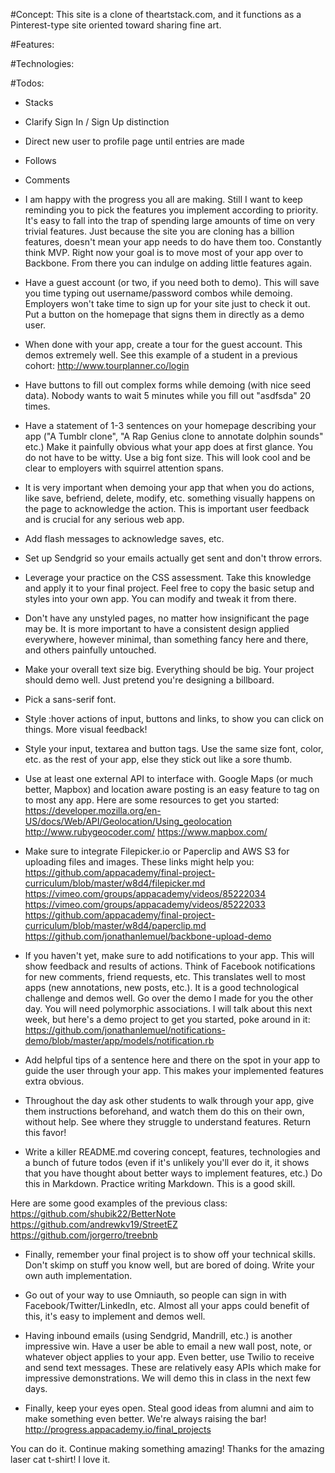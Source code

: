 #Concept:
This site is a clone of theartstack.com, and it functions as a Pinterest-type site oriented toward sharing fine art.


#Features:




#Technologies:




#Todos:

- Stacks
- Clarify Sign In / Sign Up distinction
- Direct new user to profile page until entries are made
- Follows
- Comments

- I am happy with the progress you all are making. Still I want to
keep reminding you to pick the features you implement according to
priority. It's easy to fall into the trap of spending large amounts of
time on very trivial features. Just because the site you are cloning
has a billion features, doesn't mean your app needs to do have them
too. Constantly think MVP. Right now your goal is to move most of your
app over to Backbone. From there you can indulge on adding little
features again.

- Have a guest account (or two, if you need both to demo). This will
save you time typing out username/password combos while demoing.
Employers won't take time to sign up for your site just to check it
out. Put a button on the homepage that signs them in directly as a demo user.

- When done with your app, create a tour for the guest account. This
demos extremely well. See this example of a student in a previous
cohort:
http://www.tourplanner.co/login

- Have buttons to fill out complex forms while demoing (with nice seed
data). Nobody wants to wait 5 minutes while you fill out "asdfsda" 20
times.

- Have a statement of 1-3 sentences on your homepage describing
your app ("A Tumblr clone", "A Rap Genius clone to annotate dolphin
sounds" etc.) Make it painfully obvious what your app does at first
glance. You do not have to be witty. Use a big font size. This will
look cool and be clear to employers with squirrel attention spans.

- It is very important when demoing your app that when you do actions,
like save, befriend, delete, modify, etc. something visually happens
on the page to acknowledge the action. This is important user feedback
and is crucial for any serious web app.

- Add flash messages to acknowledge saves, etc.

- Set up Sendgrid so your emails actually get sent and don't throw errors.

- Leverage your practice on the CSS assessment. Take this knowledge
and apply it to your final project. Feel free to copy the basic setup
and styles into your own app. You can modify and tweak it from there.

- Don't have any unstyled pages, no matter how insignificant the
page may be. It is more important to have a consistent design applied
everywhere, however minimal, than something fancy here and there, and
others painfully untouched.

- Make your overall text size big. Everything should be big. Your
project should demo well. Just pretend you're designing a billboard.

- Pick a sans-serif font.

- Style :hover actions of input, buttons and links, to show you can
click on things. More visual feedback!

- Style your input, textarea and button tags. Use the same size font,
color, etc. as the rest of your app, else they stick out like a sore
thumb.

- Use at least one external API to interface with. Google Maps (or
much better, Mapbox) and location aware posting is an easy feature to
tag on to most any app. Here are some resources to get you started:
https://developer.mozilla.org/en-US/docs/Web/API/Geolocation/Using_geolocation
http://www.rubygeocoder.com/
https://www.mapbox.com/

- Make sure to integrate Filepicker.io or Paperclip and AWS S3 for
uploading files and images. These links might help you:
https://github.com/appacademy/final-project-curriculum/blob/master/w8d4/filepicker.md
https://vimeo.com/groups/appacademy/videos/85222034
https://vimeo.com/groups/appacademy/videos/85222033
https://github.com/appacademy/final-project-curriculum/blob/master/w8d4/paperclip.md
https://github.com/jonathanlemuel/backbone-upload-demo

- If you haven't yet, make sure to add notifications to your app. This
will show feedback and results of actions. Think of Facebook
notifications for new comments, friend requests, etc. This translates
well to most apps (new annotations, new posts, etc.). It is a good
technological challenge and demos well. Go over the demo I made for
you the other day. You will need polymorphic associations. I will talk
about this next week, but here's a demo project to get you started,
poke around in it:
https://github.com/jonathanlemuel/notifications-demo/blob/master/app/models/notification.rb

- Add helpful tips of a sentence here and there on the spot in your
app to guide the user through your app. This makes your implemented
features extra obvious.

- Throughout the day ask other students to walk through your app, give
them instructions beforehand, and watch them do this on their own,
without help. See where they struggle to understand features. Return
this favor!

- Write a killer README.md covering concept, features, technologies
and a bunch of future todos (even if it's unlikely you'll ever do it,
it shows that you have thought about better ways to implement features,
etc.) Do this in Markdown. Practice writing Markdown. This is a good skill.

Here are some good examples of the previous class:
https://github.com/shubik22/BetterNote
https://github.com/andrewkv19/StreetEZ
https://github.com/jorgerro/treebnb

- Finally, remember your final project is to show off your technical
skills. Don't skimp on stuff you know well, but are bored of doing.
Write your own auth implementation.

- Go out of your way to use Omniauth, so people can sign in with
Facebook/Twitter/LinkedIn, etc. Almost all your apps could benefit of
this, it's easy to implement and demos well.

- Having inbound emails (using Sendgrid, Mandrill, etc.) is another
impressive win. Have a user be able to email a new wall post,
note, or whatever object applies to your app. Even better, use Twilio
to receive and send text messages. These are relatively easy APIs
which make for impressive demonstrations. We will demo this in class
in the next few days.

- Finally, keep your eyes open. Steal good ideas from alumni and aim
to make something even better. We're always raising the bar!
http://progress.appacademy.io/final_projects

You can do it. Continue making something amazing! Thanks for the
amazing laser cat t-shirt! I love it.
